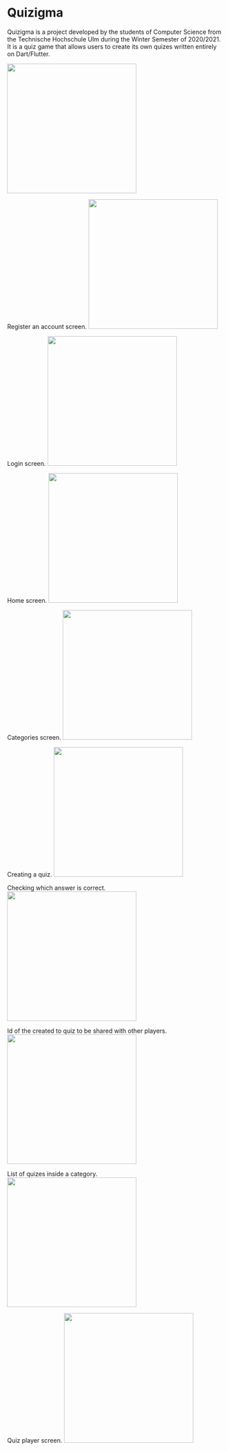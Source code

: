 # Quizigma

Quizigma is a project developed by the students of Computer Science from the Technische Hochschule Ulm during the Winter Semester of 2020/2021. It is a quiz game that allows users to create its own quizes written entirely on Dart/Flutter.

<img src="images/logo.png" width="300" >

Register an account screen.
<img src="images/register_screen.jpg" width="300">

Login screen.
<img src="images/login_screen.jpg" width="300">

Home screen.
<img src="images/main_screen.jpg" width="300">

Categories screen.
<img src="images/categories_screen.jpg" width="300">

Creating a quiz.
<img src="images/creating_a_quiz_screen.jpg" width="300">

Checking which answer is correct.
<img src="images/check_answers_screen.jpg" width="300">

Id of the created to quiz to be shared with other players.
<img src="images/quiz_created_id_screen.jpg" width="300">

List of quizes inside a category.
<img src="images/quiz_list_screen.jpg" width="300">

Quiz player screen.
<img src="images/quiz_screen.jpg" width="300">

